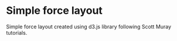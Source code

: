 # Simple force layout


Simple force layout created using d3.js library following Scott Muray tutorials. 